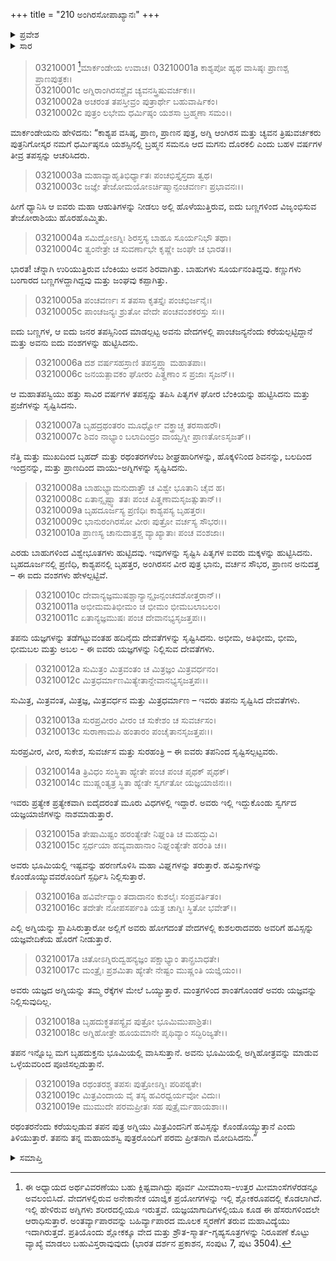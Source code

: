 +++
title = "210 ಅಂಗಿರಸೋಪಾಖ್ಯಾನಃ"
+++

<details><summary>ಪ್ರವೇಶ</summary>


।।   ಓಂ ಓಂ ನಮೋ ನಾರಾಯಣಾಯ।।   ಶ್ರೀ ವೇದವ್ಯಾಸಾಯ ನಮಃ ।।

ಶ್ರೀ ಕೃಷ್ಣದ್ವೈಪಾಯನ ವೇದವ್ಯಾಸ ವಿರಚಿತ  

**ಶ್ರೀ ಮಹಾಭಾರತ**

**ಆರಣ್ಯಕ ಪರ್ವ**

**ಮಾರ್ಕಂಡೇಯಸಮಸ್ಯಾ ಪರ್ವ**

**ಅಧ್ಯಾಯ 210**

</details>


<details><summary>ಸಾರ</summary>

ಪಾಂಚಜನ್ಯಾಗ್ನಿಯ ಉತ್ಪತ್ತಿ ಮತ್ತು ಅವನ ಸಂತಾನ ವರ್ಣನೆ (1-19).

</details>


>03210001 [^1]ಮಾರ್ಕಂಡೇಯ ಉವಾಚ।
03210001a ಕಾಶ್ಯಪೋ ಹ್ಯಥ ವಾಸಿಷ್ಠಃ ಪ್ರಾಣಶ್ಚ ಪ್ರಾಣಪುತ್ರಕಃ।  
03210001c ಅಗ್ನಿರಾಂಗಿರಸಶ್ಚೈವ ಚ್ಯವನಸ್ತ್ರಿಷುವರ್ಚಕಃ।।  
03210002a ಅಚರಂತ ತಪಸ್ತೀವ್ರಂ ಪುತ್ರಾರ್ಥೇ ಬಹುವಾರ್ಷಿಕಂ।  
03210002c ಪುತ್ರಂ ಲಭೇಮ ಧರ್ಮಿಷ್ಠಂ ಯಶಸಾ ಬ್ರಹ್ಮಣಾ ಸಮಂ।।

ಮಾರ್ಕಂಡೇಯನು ಹೇಳಿದನು: “ಕಾಶ್ಯಪ ವಸಿಷ್ಠ, ಪ್ರಾಣ, ಪ್ರಾಣನ ಪುತ್ರ, ಅಗ್ನಿ ಆಂಗಿರಸ ಮತ್ತು ಚ್ಯವನ ತ್ರಿಷುವರ್ಚಕರು ಪುತ್ರನಿಗೋಸ್ಕರ ನಮಗೆ ಧರ್ಮಿಷ್ಠನೂ ಯಶಸ್ಸಿನಲ್ಲಿ ಬ್ರಹ್ಮನ ಸಮನೂ ಆದ ಮಗನು ದೊರಕಲಿ ಎಂದು ಬಹಳ ವರ್ಷಗಳ ತೀವ್ರ ತಪಸ್ಸನ್ನು ಆಚರಿಸಿದರು.

> 03210003a ಮಹಾವ್ಯಾಹೃತಿಭಿರ್ಧ್ಯಾತಃ ಪಂಚಭಿಸ್ತೈಸ್ತದಾ ತ್ವಥ।  
03210003c ಜಜ್ಞೇ ತೇಜೋಮಯೋಽರ್ಚಿಷ್ಮಾನ್ಪಂಚವರ್ಣಃ ಪ್ರಭಾವನಃ।।

ಹೀಗೆ ಧ್ಯಾನಿಸಿ ಆ ಐವರು ಮಹಾ ಆಹುತಿಗಳನ್ನು ನೀಡಲು ಅಲ್ಲಿ ಹೊಳೆಯುತ್ತಿರುವ, ಐದು ಬಣ್ಣಗಳಿಂದ ವಿಜೃಂಭಿಸುವ ತೇಜೋರಾಶಿಯು ಹೊರಹೊಮ್ಮಿತು.

> 03210004a ಸಮಿದ್ಧೋಽಗ್ನಿಃ ಶಿರಸ್ತಸ್ಯ ಬಾಹೂ ಸೂರ್ಯನಿಭೌ ತಥಾ।  
03210004c ತ್ವಂನೇತ್ರೇ ಚ ಸುವರ್ಣಾಭೇ ಕೃಷ್ಣೇ ಜಂಘೇ ಚ ಭಾರತ।।

ಭಾರತ! ಚೆನ್ನಾಗಿ ಉರಿಯುತ್ತಿರುವ ಬೆಂಕಿಯು ಅವನ ಶಿರವಾಗಿತ್ತು. ಬಾಹುಗಳು ಸೂರ್ಯನಂತಿದ್ದವು. ಕಣ್ಣುಗಳು ಬಂಗಾರದ ಬಣ್ಣಗಳದ್ದಾಗಿದ್ದವು ಮತ್ತು ಜಂಘವು ಕಪ್ಪಾಗಿತ್ತು.

> 03210005a ಪಂಚವರ್ಣಃ ಸ ತಪಸಾ ಕೃತಸ್ತೈಃ ಪಂಚಭಿರ್ಜನೈಃ।  
03210005c ಪಾಂಚಜನ್ಯಃ ಶ್ರುತೋ ವೇದೇ ಪಂಚವಂಶಕರಸ್ತು ಸಃ।।

ಐದು ಬಣ್ಣಗಳ, ಆ ಐದು ಜನರ ತಪಸ್ಸಿನಿಂದ ಮಾಡಲ್ಪಟ್ಟ ಅವನು ವೇದಗಳಲ್ಲಿ ಪಾಂಚಜನ್ಯನೆಂದು ಕರೆಯಲ್ಪಟ್ಟಿದ್ದಾನೆ ಮತ್ತು ಅವನು ಐದು ವಂಶಗಳನ್ನು ಹುಟ್ಟಿಸಿದನು.

> 03210006a ದಶ ವರ್ಷಸಹಸ್ರಾಣಿ ತಪಸ್ತಪ್ತ್ವಾ ಮಹಾತಪಾಃ।   
03210006c ಜನಯತ್ಪಾವಕಂ ಘೋರಂ ಪಿತೄಣಾಂ ಸ ಪ್ರಜಾಃ ಸೃಜನ್।।

ಆ ಮಹಾತಪಸ್ವಿಯು ಹತ್ತು ಸಾವಿರ ವರ್ಷಗಳ ತಪಸ್ಸನ್ನು ತಪಿಸಿ ಪಿತೃಗಳ ಘೋರ ಬೆಂಕಿಯನ್ನು ಹುಟ್ಟಿಸಿದನು ಮತ್ತು ಪ್ರಜೆಗಳನ್ನು ಸೃಷ್ಟಿಸಿದನು.

> 03210007a ಬೃಹದ್ರಥಂತರಂ ಮೂರ್ಧ್ನೋ ವಕ್ತ್ರಾಚ್ಚ ತರಸಾಹರೌ।  
03210007c ಶಿವಂ ನಾಭ್ಯಾಂ ಬಲಾದಿಂದ್ರಂ ವಾಯ್ವಗ್ನೀ ಪ್ರಾಣತೋಽಸೃಜತ್।।

ನೆತ್ತಿ ಮತ್ತು ಮುಖದಿಂದ ಬೃಹದ್ ಮತ್ತು ರಥಂತರಗಳೆಂಬ ಶೀಘ್ರಹಾರಿಗಳನ್ನು, ಹೊಕ್ಕಳಿನಿಂದ ಶಿವನನ್ನು, ಬಲದಿಂದ ಇಂದ್ರನನ್ನು, ಮತ್ತು ಪ್ರಾಣದಿಂದ ವಾಯು-ಅಗ್ನಿಗಳನ್ನು ಸೃಷ್ಟಿಸಿದನು.

> 03210008a ಬಾಹುಭ್ಯಾಮನುದಾತ್ತೌ ಚ ವಿಶ್ವೇ ಭೂತಾನಿ ಚೈವ ಹ।  
03210008c ಏತಾನ್ಸೃಷ್ಟ್ವಾ ತತಃ ಪಂಚ ಪಿತೄಣಾಮಸೃಜತ್ಸುತಾನ್।।  
03210009a ಬೃಹದೂರ್ಜಸ್ಯ ಪ್ರಣಿಧಿಃ ಕಾಶ್ಯಪಸ್ಯ ಬೃಹತ್ತರಃ।   
03210009c ಭಾನುರಂಗಿರಸೋ ವೀರಃ ಪುತ್ರೋ ವರ್ಚಸ್ಯ ಸೌಭರಃ।।  
03210010a ಪ್ರಾಣಸ್ಯ ಚಾನುದಾತ್ತಶ್ಚ ವ್ಯಾಖ್ಯಾತಾಃ ಪಂಚ ವಂಶಜಾಃ।

ಎರಡು ಬಾಹುಗಳಿಂದ ವಿಶ್ವೇಭೂತಗಳು ಹುಟ್ಟಿದವು. ಇವುಗಳನ್ನು ಸೃಷ್ಟಿಸಿ ಪಿತೃಗಳ ಐವರು ಮಕ್ಕಳನ್ನು ಹುಟ್ಟಿಸಿದನು. ಬೃಹದೂರ್ಜನಲ್ಲಿ ಪ್ರಣಿಧಿ, ಕಾಶ್ಯಪನಲ್ಲಿ ಬೃಹತ್ತರ, ಅಂಗಿರಸನ ವೀರ ಪುತ್ರ ಭಾನು, ವರ್ಚನ ಸೌಭರ, ಪ್ರಾಣನ ಅನುದತ್ತ – ಈ ಐದು ವಂಶಗಳು ಹೇಳಲ್ಪಟ್ಟಿವೆ.

> 03210010c ದೇವಾನ್ಯಜ್ಞಮುಷಶ್ಚಾನ್ಯಾನ್ಸೃಜನ್ಪಂಚದಶೋತ್ತರಾನ್।।   
03210011a ಅಭೀಮಮತಿಭೀಮಂ ಚ ಭೀಮಂ ಭೀಮಬಲಾಬಲಂ।  
03210011c ಏತಾನ್ಯಜ್ಞಮುಷಃ ಪಂಚ ದೇವಾನಭ್ಯಸೃಜತ್ತಪಃ।।

ತಪನು ಯಜ್ಞಗಳನ್ನು ತಡೆಗಟ್ಟುವಂತಹ ಹದಿನೈದು ದೇವತೆಗಳನ್ನು ಸೃಷ್ಟಿಸಿದನು. ಅಭೀಮ, ಅತಿಭೀಮ, ಭೀಮ, ಭೀಮಬಲ ಮತ್ತು ಅಬಲ - ಈ ಐವರು ಯಜ್ಞಗಳನ್ನು ನಿಲ್ಲಿಸುವ ದೇವತೆಗಳು.

> 03210012a ಸುಮಿತ್ರಂ ಮಿತ್ರವಂತಂ ಚ ಮಿತ್ರಜ್ಞಂ ಮಿತ್ರವರ್ಧನಂ।   
03210012c ಮಿತ್ರಧರ್ಮಾಣಮಿತ್ಯೇತಾನ್ದೇವಾನಭ್ಯಸೃಜತ್ತಪಃ।।

ಸುಮಿತ್ರ, ಮಿತ್ರವಂತ, ಮಿತ್ರಜ್ಞ, ಮಿತ್ರವರ್ಧನ ಮತ್ತು ಮಿತ್ರಧರ್ಮಾಣ – ಇವರು ತಪನು ಸೃಷ್ಟಿಸಿದ ದೇವತೆಗಳು.

> 03210013a ಸುರಪ್ರವೀರಂ ವೀರಂ ಚ ಸುಕೇಶಂ ಚ ಸುವರ್ಚಸಂ।  
03210013c ಸುರಾಣಾಮಪಿ ಹಂತಾರಂ ಪಂಚೈತಾನಸೃಜತ್ತಪಃ।।

ಸುರಪ್ರವೀರ, ವೀರ, ಸುಕೇಶ, ಸುವರ್ಚಸ ಮತ್ತು ಸುರಹಂತ್ರಿ – ಈ ಐವರು ತಪನಿಂದ ಸೃಷ್ಟಿಸಲ್ಪಟ್ಟವರು.

> 03210014a ತ್ರಿವಿಧಂ ಸಂಸ್ಥಿತಾ ಹ್ಯೇತೇ ಪಂಚ ಪಂಚ ಪೃಥಕ್ ಪೃಥಕ್।  
03210014c ಮುಷ್ಣಂತ್ಯತ್ರ ಸ್ಥಿತಾ ಹ್ಯೇತೇ ಸ್ವರ್ಗತೋ ಯಜ್ಞಯಾಜಿನಃ।।

ಇವರು ಪ್ರತ್ಯೇಕ ಪ್ರತ್ಯೇಕವಾಗಿ ಐದೈದರಂತೆ ಮೂರು ವಿಧಗಳಲ್ಲಿ ಇದ್ದಾರೆ. ಅವರು ಇಲ್ಲಿ ಇದ್ದುಕೊಂಡು ಸ್ವರ್ಗದ ಯಜ್ಞಯಾಜಿಗಳನ್ನು ನಾಶಮಾಡುತ್ತಾರೆ.

> 03210015a ತೇಷಾಮಿಷ್ಟಂ ಹರಂತ್ಯೇತೇ ನಿಘ್ನಂತಿ ಚ ಮಹದ್ಭುವಿ।  
03210015c ಸ್ಪರ್ಧಯಾ ಹವ್ಯವಾಹಾನಾಂ ನಿಘ್ನಂತ್ಯೇತೇ ಹರಂತಿ ಚ।।

ಅವರು ಭೂಮಿಯಲ್ಲಿ ಇಷ್ಟವನ್ನು ಹರಣಗೊಳಿಸಿ ಮಹಾ ವಿಘ್ನಗಳನ್ನು ತರುತ್ತಾರೆ. ಹವಿಸ್ಸುಗಳನ್ನು ಕೊಂಡೊಯ್ಯುವವರೊಂದಿಗೆ ಸ್ಪರ್ಧಿಸಿ ನಿಲ್ಲಿಸುತ್ತಾರೆ.

> 03210016a ಹವಿರ್ವೇದ್ಯಾಂ ತದಾದಾನಂ ಕುಶಲೈಃ ಸಂಪ್ರವರ್ತಿತಂ।  
03210016c ತದೇತೇ ನೋಪಸರ್ಪಂತಿ ಯತ್ರ ಚಾಗ್ನಿಃ ಸ್ಥಿತೋ ಭವೇತ್।।

ಎಲ್ಲಿ ಅಗ್ನಿಯನ್ನು ಸ್ಥಾಪಿಸಿರುತ್ತಾರೋ ಅಲ್ಲಿಗೆ ಅವರು ಹೋಗದಂತೆ ವೇದಗಳಲ್ಲಿ ಕುಶಲರಾದವರು ಅವರಿಗೆ ಹವಿಸ್ಸನ್ನು ಯಜ್ಞವೇದಿಕೆಯ ಹೊರಗೆ ನೀಡುತ್ತಾರೆ.

> 03210017a ಚಿತೋಽಗ್ನಿರುದ್ವಹನ್ಯಜ್ಞಂ ಪಕ್ಷಾಭ್ಯಾಂ ತಾನ್ಪ್ರಬಾಧತೇ।  
03210017c ಮಂತ್ರೈಃ ಪ್ರಶಮಿತಾ ಹ್ಯೇತೇ ನೇಷ್ಟಂ ಮುಷ್ಣಂತಿ ಯಜ್ಞಿಯಂ।।

ಅವರು ಯಜ್ಞದ ಅಗ್ನಿಯನ್ನು ತಮ್ಮ ರೆಕ್ಕೆಗಳ ಮೇಲೆ ಒಯ್ಯುತ್ತಾರೆ. ಮಂತ್ರಗಳಿಂದ ಶಾಂತಗೊಂಡರೆ ಅವರು ಯಜ್ಞವನ್ನು ನಿಲ್ಲಿಸುವುದಿಲ್ಲ.

> 03210018a ಬೃಹದುಕ್ಥತಪಸ್ಯೈವ ಪುತ್ರೋ ಭೂಮಿಮುಪಾಶ್ರಿತಃ।  
03210018c ಅಗ್ನಿಹೋತ್ರೇ ಹೂಯಮಾನೇ ಪೃಥಿವ್ಯಾಂ ಸದ್ಭಿರಿಜ್ಯತೇ।।

ತಪನ ಇನ್ನೊಬ್ಬ ಮಗ ಬೃಹದುಕ್ತನು ಭೂಮಿಯಲ್ಲಿ ವಾಸಿಸುತ್ತಾನೆ. ಅವನು ಭೂಮಿಯಲ್ಲಿ ಅಗ್ನಿಹೋತ್ರವನ್ನು ಮಾಡುವ ಒಳ್ಳೆಯವರಿಂದ ಪೂಜಿಸಲ್ಪಡುತ್ತಾನೆ.

> 03210019a ರಥಂತರಶ್ಚ ತಪಸಃ ಪುತ್ರೋಽಗ್ನಿಃ ಪರಿಪಠ್ಯತೇ।  
03210019c ಮಿತ್ರವಿಂದಾಯ ವೈ ತಸ್ಯ ಹವಿರಧ್ವರ್ಯವೋ ವಿದುಃ।  
03210019e ಮುಮುದೇ ಪರಮಪ್ರೀತಃ ಸಹ ಪುತ್ರೈರ್ಮಹಾಯಶಾಃ।।

ರಥಂತರನೆಂದು ಕರೆಯಲ್ಪಡುವ ತಪನ ಪುತ್ರ ಅಗ್ನಿಯು ಮಿತ್ರವಿಂದನಿಗೆ ಹವಿಸ್ಸನ್ನು ಕೊಂಡೊಯ್ಯುತ್ತಾನೆ ಎಂದು ತಿಳಿಯುತ್ತಾರೆ. ತಪನು ತನ್ನ ಮಹಾಯಶಸ್ವಿ ಪುತ್ರರೊಂದಿಗೆ ಪರಮ ಪ್ರೀತನಾಗಿ ಮೋದಿಸಿದನು.”

<details><summary>ಸಮಾಪ್ತಿ</summary>


ಇತಿ ಶ್ರೀ ಮಹಾಭಾರತೇ ಆರಣ್ಯಕ ಪರ್ವಣಿ ಮಾರ್ಕಂಡೇಯಸಮಸ್ಯಾ ಪರ್ವಣಿ ಅಂಗಿರಸೋಪಾಖ್ಯಾನೇ ದಶಾಧಿಕದ್ವಿಶತತಮೋಽಧ್ಯಾಯಃ।  
ಇದು ಮಹಾಭಾರತದ ಆರಣ್ಯಕ ಪರ್ವದಲ್ಲಿ ಮಾರ್ಕಂಡೇಯಸಮಸ್ಯಾ ಪರ್ವದಲ್ಲಿ ಅಂಗಿರಸೋಪಾಖ್ಯಾನದಲ್ಲಿ ಇನ್ನೂರಾಹತ್ತನೆಯ ಅಧ್ಯಾಯವು.



</details>

[^1]: ಈ ಅಧ್ಯಾಯದ ಅರ್ಥವಿವರಣೆಯು ಬಹು ಕ್ಲಿಷ್ಟವಾಗಿದ್ದು ಪೂರ್ವ ಮೀಮಾಂಸಾ-ಉತ್ತರ ಮೀಮಾಂಸೆಗಳೆರಡನ್ನೂ ಅವಲಂಬಿಸಿದೆ. ವೇದಗಳಲ್ಲಿರುವ ಅನೇಕಾನೇಕ ಯಾಜ್ಞಿಕ ಪ್ರಯೋಗಗಳನ್ನು ಇಲ್ಲಿ ಶ್ಲೋಕರೂಪದಲ್ಲಿ ಕೊಡಲಾಗಿದೆ. ಇಲ್ಲಿ ಹೇಳಿರುವ ಅಗ್ನಿಗಳು ಶರೀರದಲ್ಲಿಯೂ ಇರುತ್ತವೆ. ಯಜ್ಞಯಾಗಾದಿಗಳಲ್ಲಿಯೂ ಕೂಡ ಈ ಹೆಸರುಗಳಿಂದಲೇ ಆರಾಧಿಸುತ್ತಾರೆ. ಅಂತರ್ವ್ಯಾಪಾರವನ್ನು ಬಹಿರ್ವ್ಯಾಪಾರದ ಮೂಲಕ ಸ್ಮರಣೆಗೆ ತರುವ ಮಹಾವಿದ್ಯೆಯು ಇದಾಗಿರುತ್ತದೆ. ಪ್ರತಿಯೊಂದು ಶ್ಲೋಕಕ್ಕೂ ವೇದ ಮತ್ತು ಶ್ರೌತ-ಸ್ಮಾರ್ತ-ಗೃಹ್ಯಸೂತ್ರಗಳನ್ನು ನಿರೂಪಣೆ ಕೊಟ್ಟು ವ್ಯಾಖ್ಯೆ ಮಾಡಲು ಬಹುವಿಸ್ತರಾವುವುದು (ಭಾರತ ದರ್ಶನ ಪ್ರಕಾಶನ, ಸಂಪುಟ 7, ಪುಟ 3504).
